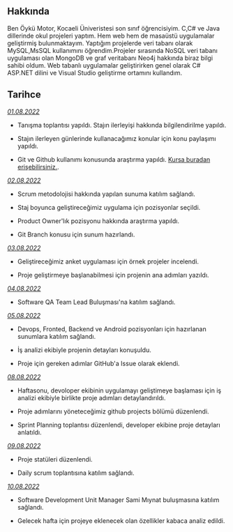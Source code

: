 ## Hakkında

Ben Öykü Motor, Kocaeli Üniveristesi son sınıf öğrencisiyim. C,C# ve Java dillerinde okul projeleri yaptım. Hem web hem de masaüstü uygulamalar geliştirmiş bulunmaktayım. Yaptığım projelerde veri tabanı olarak MySQL,MsSQL kullanımını öğrendim.Projeler sırasında NoSQL veri tabanı uygulaması olan MongoDB ve graf veritabanı Neo4j hakkında biraz bilgi sahibi oldum. 
Web tabanlı uygulamalar geliştirirken genel olarak C# ASP.NET dilini ve Visual Studio geliştirme ortamını kullandım.

## Tarihce

[*01.08.2022*](https://github.com/bimser-intern/docs/issues/85)

- Tanışma toplantısı yapıldı. Stajın ilerleyişi hakkında bilgilendirilme yapıldı.

- Stajın ilerleyen günlerinde kullanacağımız konular için konu paylaşımı yapıldı.

- Git ve Github kullanımı konusunda araştırma yapıldı.  [Kursa buradan erişebilirsiniz.](https://www.btkakademi.gov.tr/portal/course/versiyon-kontrolleri-git-ve-github-19439).

[*02.08.2022*](https://github.com/bimser-intern/docs/issues/85)

- Scrum metodolojisi hakkında yapılan sunuma katılım sağlandı.

- Staj boyunca geliştireceğimiz uygulama için pozisyonlar seçildi.

- Product Owner'lık pozisyonu hakkında araştırma yapıldı.

- Git Branch konusu için sunum hazırlandı.

[*03.08.2022*](https://github.com/bimser-intern/docs/issues/85)

- Geliştireceğimiz anket uygulaması için örnek projeler incelendi.

- Proje geliştirmeye başlanabilmesi için projenin ana adımları yazıldı.

[*04.08.2022*](https://github.com/bimser-intern/docs/issues/139)

- Software QA Team Lead Buluşması'na katılım sağlandı.

[*05.08.2022*](https://github.com/bimser-intern/docs/issues/85)

- Devops, Fronted, Backend ve Android pozisyonları için hazırlanan sunumlara katılım sağlandı.

- İş analizi ekibiyle projenin detayları konuşuldu.

- Proje için gereken adımlar GitHub'a Issue olarak eklendi.

[*08.08.2022*](https://github.com/bimser-intern/docs/issues/230)

- Haftasonu, devoloper ekibinin uygulamayı geliştimeye başlaması için iş analizi ekibiyle birlikte proje adımları detaylandırıldı.

- Proje adımlarını yöneteceğimiz github projects bölümü düzenlendi.

- Sprint Planning toplantısı düzenlendi, developer ekibine proje detayları anlatıldı.

[*09.08.2022*](https://github.com/bimser-intern/docs/issues/230)

- Proje statüleri düzenlendi.

- Daily scrum toplantısına katılım sağlandı.

[*10.08.2022*](https://github.com/bimser-intern/docs/issues/230)

- Software Development Unit Manager Sami Mıynat buluşmasına katılım sağlandı.

- Gelecek hafta için projeye eklenecek olan özellikler kabaca analiz edildi.